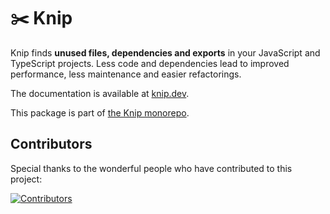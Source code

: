 # ✂️ Knip

Knip finds **unused files, dependencies and exports** in your JavaScript and TypeScript projects. Less code and
dependencies lead to improved performance, less maintenance and easier refactorings.

The documentation is available at [knip.dev][1].

This package is part of [the Knip monorepo][2].

## Contributors

Special thanks to the wonderful people who have contributed to this project:

[![Contributors][4]][3]

[1]: https://knip.dev
[2]: https://www.npmjs.com/package/knip
[3]: https://github.com/webpro/knip/graphs/contributors
[4]: https://contrib.rocks/image?repo=webpro/knip
